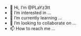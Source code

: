 - 👋 Hi, I’m @PLaYz3tt
- 👀 I’m interested in ...
- 🌱 I’m currently learning ...
- 💞️ I’m looking to collaborate on ...
- 📫 How to reach me ...

<!---
PLaYz3tt/PLaYz3tt is a ✨ special ✨ repository because its `README.md` (this file) appears on your GitHub profile.
You can click the Preview link to take a look at your changes.
--->
